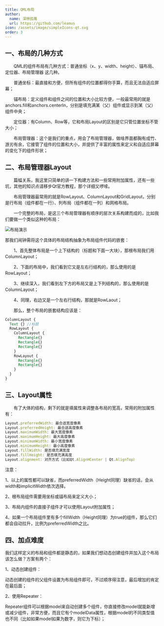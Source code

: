```yaml
---
title: QML布局
author:
  name: 深林孤鹰
  url: https://github.com/leamus
icon: /assets/image/simpleIcons-qt.svg
order: 3
---
```


## 一、布局的几种方式

&emsp;&emsp;QML的组件布局有几种方式：普通坐标（x、y、width、height）、锚布局、定位器、布局管理器 这几种。

&emsp;&emsp;普通坐标：最直接和方便，但所有组件的位置都得你手算，而且无法自适应屏幕；

&emsp;&emsp;锚布局：定义组件和组件之间的位置和大小比较方便，一般最常用的就是anchors.fill和anchors.centerIn，分别是填充满某（父）组件或显示到某（父）组件中央；

&emsp;&emsp;定位器：有Column、Row等，它和布局Layout的区别是它只管位置坐标不管大小；

&emsp;&emsp;布局管理器：这个是我们的重点，用会了布局管理器，做啥界面都胸有成竹、游刃有余，它接管了组件的位置和大小，并提供了丰富的属性来定义和自适应屏幕的变化下的组件形状；

## 二、布局管理器Layout

&emsp;&emsp;篇幅关系，我这里只简单的讲一下构建方法和一些常用附加属性，还有一些坑，其他的知识点请移步Qt官方教程，那个详细又啰嗦。

&emsp;&emsp;布局管理器最常用的就是RowLayout、ColumnLayout和GridLayout，分别是行布局（组件都在一行）、列布局（组件都在一列）和网格布局。

&emsp;&emsp;一个完整的布局，是这三个布局管理器有顺序的层次关系构建而成的，比如我们要做一个类似这种的布局：

![布局演示](/assets/image/docs/advanced/qmlLayout/1699795705112.png)

那我们闹钟需将这个具体的布局结构抽象为布局组件代码的嵌套：

&emsp;&emsp;1、首先整体布局是一个上下结构的（标题和下面一大块），那根布局我们用ColumnLayout；

&emsp;&emsp;2、下面的布局中，我们看到它又是左右行结构的，那么使用的是RowLayout；

&emsp;&emsp;3、继续深入，我们看到左下方的布局又是上下列结构的，那么使用的是ColumnLayout；

&emsp;&emsp;4、同理，右边又是一个左右行结构，那就是RowLaout；

&emsp;&emsp;那么，整个布局的嵌套结构应该是：

```qml
ColumnLayout {
  Text {} //标题
  RowLayout {
    ColumnLayout {
      Rectangle{}
      Rectangle{}
      Rectangle{}
    }
    RowLayout {
      Rectangle{}
      Rectangle{}
    }
  }
}
```

## 三、Layout属性

&emsp;&emsp;有了大体的结构，剩下的就是填属性来调整各布局的宽高，常用的附加属性有：

```qml
Layout.preferredWidth: 最合适宽度像素
Layout.preferredHeight: 最合适高度像素
Layout.maximumWidth: 最大宽度像素
Layout.maximumHeight: 最大高度像素
Layout.minimumWidth: 最小宽度像素
Layout.minimumHeight: 最小高度像素
Layout.fillWidth: 是否填充满宽度
Layout.fillHeight: 是否填充满高度
Layout.alignment: 对齐方式（比如Qt.AlignHCenter | Qt.AlignTop）
```

注意：

1、以上的属性都可以缺省，而preferredWidth（Height同理）缺省的话，会从width和implicitWidth依次选择。

2、根布局组件需要用坐标或锚布局来定义大小；

3、布局内组件的直接子组件才可以使用Layout附加属性；

4、如果一个布局组件里有多个fillWidth（Height同理）为true的组件，那么它们都会自动拉升，比例为preferredWidth之比。

## 四、加点难度

我们这样定义的布局和组件都是静态的，如果我们想动态创建组件并加入这个布局该怎么做？方案有两个：

1、动态创建组件：

动态创建的组件的父组件设置为布局组件即可，不过顺序得注意，最后增加的肯定在最后面；

2、使用Repeater：

Repeater组件可以根据model来自动创建多个组件，你直接修改model就能新增或减少组件，非常方便，而且它有个modelData属性，根据model的不同类型值也不同（比如如果model如果为数字，则它为下标）；

